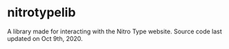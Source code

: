 # nitrotypelib
A library made for interacting with the Nitro Type website.
Source code last updated on Oct 9th, 2020.
